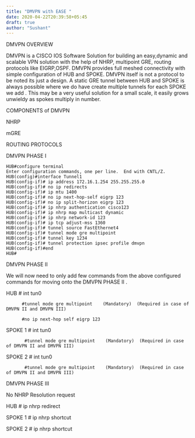 ```yaml
---
title: "DMVPN with EASE "
date: 2020-04-22T20:39:58+05:45
draft: true
author: "Sushant"
---
```


DMVPN OVERVIEW

DMVPN is a CISCO IOS Software Solution for building an easy,dynamic and scalable VPN solution with the help of NHRP, multipoint GRE, routing protocols like EIGRP,OSPF. DMVPN provides full meshed connectivity with simple configuration of HUB and SPOKE. DMVPN itself is not a protocol to be noted its just a design. A static GRE tunnel between HUB and SPOKE is always possible where we do have create multiple tunnels for each SPOKE we add . This may be a very useful solution for a small scale, it easily grows unwieldy as spokes multiply in number.

COMPONENTS of DMVPN

NHRP

mGRE

ROUTING PROTOCOLS


DMVPN PHASE I
~~~
HUB#configure terminal
Enter configuration commands, one per line.  End with CNTL/Z.
HUB(config)#interface Tunnel1
HUB(config-if)# ip address 172.16.1.254 255.255.255.0
HUB(config-if)# no ip redirects
HUB(config-if)# ip mtu 1400
HUB(config-if)# no ip next-hop-self eigrp 123
HUB(config-if)# no ip split-horizon eigrp 123
HUB(config-if)# ip nhrp authentication cisco123
HUB(config-if)# ip nhrp map multicast dynamic
HUB(config-if)# ip nhrp network-id 123
HUB(config-if)# ip tcp adjust-mss 1360
HUB(config-if)# tunnel source FastEthernet4
HUB(config-if)# tunnel mode gre multipoint
HUB(config-if)# tunnel key 1234
HUB(config-if)# tunnel protection ipsec profile dmvpn
HUB(config-if)#end
HUB#
~~~






DMVPN PHASE II



We will now need to only add few commands from the above configured commands  for moving onto the DMVPN PHASE II .



HUB # int tun0

          #tunnel mode gre multipoint    (Mandatory)  (Required in case of DMVPN II and DMVPN III)

          #no ip next-hop self eigrp 123



SPOKE 1 # int tun0

           #tunnel mode gre multipoint    (Mandatory)  (Required in case of DMVPN II and DMVPN III)



SPOKE 2 # int tun0

           #tunnel mode gre multipoint    (Mandatory)  (Required in case of DMVPN II and DMVPN III)





DMVPN PHASE III



No NHRP Resolution request





HUB # ip nhrp redirect


SPOKE 1 # ip nhrp shortcut


SPOKE 2 # ip nhrp shortcut
